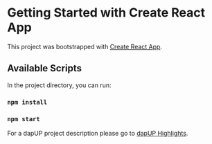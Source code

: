 # Getting Started with Create React App

This project was bootstrapped with [Create React App](https://github.com/facebook/create-react-app).

## Available Scripts

In the project directory, you can run:

### `npm install`

### `npm start`

For a dapUP project description please go to
 [dapUP Highlights](https://github.com/dapyourUP/dapUP/blob/main/dapUPhighlights.pdf).


